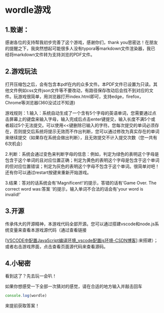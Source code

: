 # wordle游戏

## 1.致谢：

感谢各位的支持帮我初步完善了这个游戏，感谢你们，thank you思密达！在朋友的提醒之下，我突然想起可能很多人没有typora等markdown文件渲染器，我已经将markdown文件转为支持浏览的PDF文件。

## 2.游戏玩法

打开压缩包之后，会有包含本pdf在内的众多文件。本PDF文件已设置为只读。其他文件例如css文件json文件等不要改动，有路径保存改动后会找不到对应的文件。玩游戏很简单，用浏览器打开index.html即可，支持edge，firefox，Chrome等浏览器(360没试过不知道)

游戏规则：1.输入：系统自动生成了一个含有5个字母的英语单词，您需要通过点击屏幕上的键盘来输入字母，输入完成后点击enter键提交，输入长度不满5个或者超过5个无法提交。可以使用<<键删除已输入的字符。您每次提交的单词必须存在，否则提交后系统将提示无效而不作出判断，您可以通过修改为真实存在的单词来继续提交（如果存在系统会做出判断），且无效提交不计入提交次数（您一共有6次机会）

 2.判断：系统会通过变色来判断字母的信息：例如，判定为绿色的表明这个字母是包含于这个单词的且对应位置正确；判定为黄色的表明这个字母是包含于这个单词的但对应位置错误；判定为灰色的表明这个字母不包含于这个单词。很简单对吧！还有你可以通过restart按键来重新开始游戏。

3.结果：答对的话系统会有'Magnificent!'的提示，答错的话有'Game Over. The correct word was:答案 '的提示，输入单词不合法的话会有'your word is invalid!'

## 3.开源

传承伟大的开源精神，本游戏代码全部开源。您可以通过搭建vscode和node.js系统变量来查看本游戏源代码（通过查看链接

[[VSCODE中配置JavaScript编译环境_vscode配置js环境-CSDN博客](https://blog.csdn.net/weixin_45583303/article/details/125465419?ops_request_misc=%7B%22request%5Fid%22%3A%22170645715516800227423948%22%2C%22scm%22%3A%2220140713.130102334..%22%7D&request_id=170645715516800227423948&biz_id=0&utm_medium=distribute.pc_search_result.none-task-blog-2~all~top_positive~default-1-125465419-null-null.142^v99^pc_search_result_base3&utm_term=vscode配置js环境&spm=1018.2226.3001.4187)]:来搭建）；或者右击游戏界面，点击查看页面源代码来查看源码。

## 4.小秘密

看到这了？先去玩一会叭！

如果你想感受一下全部一次猜对的感觉，请在合适的地方输入并敲击回车

```javascript
console.log(wordle)
```

来提前获取答案！